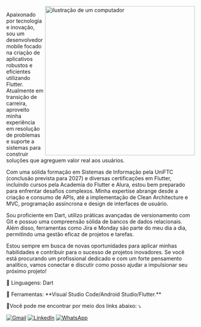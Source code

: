 <img src="https://raw.githubusercontent.com/MicaelliMedeiros/micaellimedeiros/master/image/computer-illustration.png" alt="ilustração de um computador" min-width="400px" max-width="400px" width="400px" align="right">

<p align="left"> 
  Apaixonado por tecnologia e inovação, sou um desenvolvedor mobile focado na criação de aplicativos robustos e eficientes utilizando Flutter. Atualmente em transição de carreira, aproveito minha experiência em resolução de problemas e suporte a sistemas para construir soluções que agreguem valor real aos usuários.

Com uma sólida formação em Sistemas de Informação pela UniFTC (conclusão prevista para 2027) e diversas certificações em Flutter, incluindo cursos pela Academia do Flutter e Alura, estou bem preparado para enfrentar desafios complexos. Minha expertise abrange desde a criação e consumo de APIs, até a implementação de Clean Architecture e MVC, programação assíncrona e design de interfaces de usuário.

Sou proficiente em Dart, utilizo práticas avançadas de versionamento com Git e possuo uma compreensão sólida de bancos de dados relacionais. Além disso, ferramentas como Jira e Monday são parte do meu dia a dia, permitindo uma gestão eficaz de projetos e tarefas.

Estou sempre em busca de novas oportunidades para aplicar minhas habilidades e contribuir para o sucesso de projetos inovadores. Se você está procurando um profissional dedicado e com um forte pensamento analítico, vamos conectar e discutir como posso ajudar a impulsionar seu próximo projeto!
</p>

<p align="left">
  🦄 Linguagens: Dart
</p>

<p align="left">
  💼 Ferramentas: **Visual Studio Code/Android Studio/Flutter.**
</p>

<p align="left">
  💌Você pode me encontrar por meio dos links abaixo: ⤵️
</p>

<p align="left">
  <a href="#" title="Gmail">
  <img src="https://img.shields.io/badge/-Gmail-FF0000?style=flat-square&labelColor=FF0000&logo=gmail&logoColor=white&link=LINK-DO-SEU-GMAIL" alt="Gmail"/></a>
  <a href="https://www.linkedin.com/in/vitorsdev/" title="LinkedIn">
  <img src="https://img.shields.io/badge/-Linkedin-0e76a8?style=flat-square&logo=Linkedin&logoColor=white&link=[LINK-DO-SEU-LINKEDIN](https://www.linkedin.com/in/vitorsdev/)" alt="LinkedIn"/></a>
  <a href="https://wa.me/qr/REZKENFLCLD5A1" title="WhatsApp">
    <img src="https://img.shields.io/badge/-WhatsApp-25d366?style=flat-square&labelColor=25d366&logo=whatsapp&logoColor=white&link=[API-DO-SEU-WHATSAPP](https://wa.me/qr/REZKENFLCLD5A1)" alt="WhatsApp"/></a>
</p>
